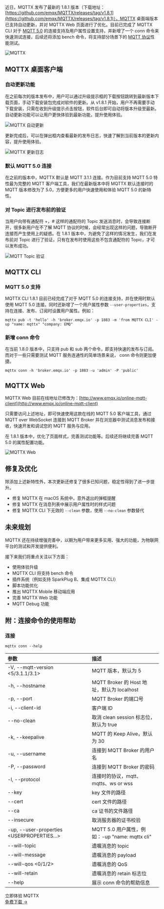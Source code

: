 近日，MQTTX 发布了最新的 1.8.1 版本（下载地址：[https://github.com/emqx/MQTTX/releases/tag/v1.8.1](https://github.com/emqx/MQTTX/releases/tag/v1.8.1)），MQTTX 桌面端版本已支持自动更新，并对 MQTTX Web 页面进行了优化。目前已完成了 MQTTX CLI 对于 [MQTT 5.0](https://www.emqx.com/zh/mqtt/mqtt5) 的连接支持及用户属性设置支持，并新增了一个 conn 命令来快速测试连接，后续还将添加 bench 命令，将支持部分场景下的 [MQTT 协议](https://www.emqx.com/zh/mqtt-guide)性能测试。

![MQTTX](https://assets.emqx.com/images/2df897d02b73e237048faad97688e51f.png)

## MQTTX 桌面客户端

### 自动更新功能

在之前每次的版本发布中，用户可以通过升级提示框的下载按钮跳转到最新版本下载页面，手动下载安装包完成对软件的更新。从 v1.8.1 开始，用户不再需要手动下载安装，只需在收到升级提示点击按钮，软件后台即可自动将版本升级至最新。自动更新功能可以让用户更快体验到最新功能，提升使用体验。

![MQTTX 自动更新](https://assets.emqx.com/images/c04d3beaf1dab9bfed47fef19d2c9c95.jpeg)

更新完成后，可以在弹出框内查看最新的发布日志，快速了解到当前版本的更新内容，提升使用体验。

![MQTTX 更新日志](https://assets.emqx.com/images/66063022ae15a278aa87e32f6f55e201.png)

### 默认 MQTT 5.0 连接

在之前的版本中，MQTTX 默认是 MQTT 3.1.1 连接。作为目前支持 MQTT 5.0 特性最为完整的 MQTT 客户端工具，我们在最新版本中将 MQTTX 默认连接时的 MQTT 版本修改为了 5.0，方便更多的用户快速使用和体验 MQTT 5.0 的新特性。

### 对 Topic 进行发布前的验证

当用户向带有通配符 +，# 这样的通配符的 Topic 发送消息时，会导致连接断开，很多新用户在不了解 MQTT 协议的时候，会经常出现这样的问题，导致断开连接而产生使用上的疑惑。在 1.8.1 版本中，为避免了这样的情况发生，我们在发布前对 Topic 进行了验证，只有在发布时使用这些不包含通配符的 Topic，才可以发布成功。

![MQTT Topic 验证](https://assets.emqx.com/images/403b1a09c39f1e8f38b427981baa443c.png)

## MQTTX CLI

### MQTT 5.0 支持

MQTTX CLI 1.8.1 目前已经完成了对于 MQTT 5.0 的连接支持，并在使用时默认使用 MQTT 5.0 连接。同时还新增了一个用户属性参数 `--user-properties`，支持在连接、发布、订阅时设置用户属性。例如：

```
mqttx pub -t 'hello' -h 'broker.emqx.io' -p 1883 -m 'from MQTTX CLI' -up "name: mqttx" "company: EMQ" 
```

### 新增 conn 命令

在当前 1.8.0 版本中，只支持 pub 和 sub 两个命令，即支持快速的发布与订阅。而对于一些只需要测试 MQTT 服务连通性的简单场景来说， conn 命令则更加便捷。

```
mqttx conn -h 'broker.emqx.io' -p 1883 -u 'admin' -P 'public'
```

## MQTTX Web

MQTTX Web 目前在线地址已修改为：[http://www.emqx.io/online-mqtt-client](http://www.emqx.io/online-mqtt-client) 

只需要访问上述地址，即可快速使用这款在线的 MQTT 5.0 客户端工具，通过 MQTT over WebSocket 连接到 MQTT Broker 并在浏览器中测试消息发布和接收，快速开发和调试您的 MQTT 服务与应用。

在 1.8.1 版本中，优化了页面样式，完善测试功能等。后续还将继续完善 MQTT 5.0 的属性配置功能。

![MQTTX Web](https://assets.emqx.com/images/108265b02b225ecb95f7001981d3978d.png)

## 修复及优化

除添加上述新特性外，本次更新还修复了很多已知问题，稳定性得到了进一步提升。

- 修复 MQTTX 在 macOS 系统中，意外退出的弹框提醒
- 修复 MQTTX 在消息列表中展示用户属性时的样式问题
- 修复 MQTTX CLI 下无效的 `--clean` 参数，使用 `--no-clean` 参数替代

## 未来规划

MQTTX 还在持续增强完善中，以期为用户带来更多实用、强大的功能，为物联网平台的测试和开发提供便利。

接下来我们将重点关注以下方面：

- 使用体验升级
- MQTTX CLI 将支持 bench 命令
- 插件系统（例如支持 SparkPlug B、集成 MQTTX CLI）
- 脚本功能优化
- 推出 MQTTX Mobile 移动端应用
- 完善 MQTTX Web 功能
- MQTT Debug 功能

## 附：连接命令的使用帮助

### 连接

```
mqttx conn --help
```

| 参数                                       | 描述                                           |
| :----------------------------------------- | :--------------------------------------------- |
| -V, --mqtt-version <5/3.1.1/3.1>           | MQTT 版本，默认为 5                            |
| -h, --hostname                             | MQTT Broker 的 Host 地址，默认为 localhost     |
| -p, --port                                 | MQTT Broker 的端口号                           |
| -i, --client-id                            | 客户端 ID                                      |
| --no-clean                                 | 取消 clean session 标志位，默认为 true         |
| -k, --keepalive                            | MQTT 的 Keep Alive，默认为 30                  |
| -u, --username                             | 连接到 MQTT Broker 的用户名                    |
| -P, --password                             | 连接到 MQTT Broker 的密码                      |
| -l, --protocol                             | 连接时的协议，mqtt、mqtts、ws or wss           |
| --key                                      | key 文件的路径                                 |
| --cert                                     | cert 文件的路径                                |
| --ca                                       | ca 证书的文件路径                              |
| --insecure                                 | 取消服务器的证书校验                           |
| -up, --user-properties <USERPROPERTIES...> | MQTT 5.0 用户属性，例如：-up "name: mqttx cli" |
| --will-topic                               | 遗嘱消息的 topic                               |
| --will-message                             | 遗嘱消息的 payload                             |
| --will-qos <0/1/2>                         | 遗嘱消息的 QoS                                 |
| --will-retain                              | 遗嘱消息的 retain 标志位                       |
| --help                                     | 展示 conn 命令的帮助信息                       |


<section class="promotion">
    <div>
        立即体验 MQTTX
    </div>
    <a href="https://www.emqx.com/zh/try?product=MQTTX" class="button is-gradient px-5">免费下载 →</a>
</section>
